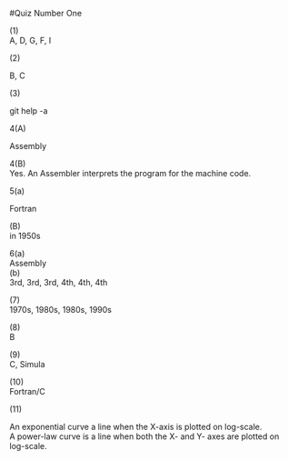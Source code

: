 #Quiz Number One

(1)  
A, D, G, F, I

(2)

B, C

(3)

git help -a

4(A)

Assembly

4(B)  
Yes. An Assembler interprets the program for the machine code.

5(a)

Fortran

(B)  
in 1950s

6(a)  
Assembly  
(b)  
3rd, 3rd, 3rd, 4th, 4th, 4th

(7)  
1970s, 1980s, 1980s, 1990s

(8)  
B

(9)  
C, Simula

(10)  
Fortran/C

(11)

An exponential curve a line when the X-axis is plotted on log-scale.  
A power-law curve is a line when both the X- and Y- axes are plotted on log-scale.
